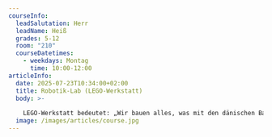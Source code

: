 ```yaml
---
courseInfo:
  leadSalutation: Herr
  leadName: Heiß
  grades: 5-12
  room: "210"
  courseDatetimes:
    - weekdays: Montag
      time: 10:00-12:00
articleInfo:
  date: 2025-07-23T10:34:00+02:00
  title: Robotik-Lab (LEGO-Werkstatt)
  body: >-
    
    LEGO-Werkstatt bedeutet: „Wir bauen alles, was mit den dänischen Bausteinen möglich ist“ Du kannst auch LEGO-Roboter zum Leben erwecken. Dabei lernst du konstruieren und programmieren. Wenn du Spaß am gemeinsamen Planen und Realisieren sowie Ansteuern von Sensoren hast, dann bist du hier richtig. Vielleicht gelingt es dir sogar, das Modell eines Weltraumaufzugs zu bauen.
  image: /images/articles/course.jpg
---
```

